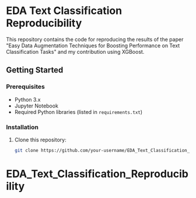 # EDA Text Classification Reproducibility

This repository contains the code for reproducing the results of the paper "Easy Data Augmentation Techniques for Boosting Performance on Text Classification Tasks" and my contribution using XGBoost.

## Getting Started

### Prerequisites

- Python 3.x
- Jupyter Notebook
- Required Python libraries (listed in `requirements.txt`)

### Installation

1. Clone this repository:
   ```bash
   git clone https://github.com/your-username/EDA_Text_Classification_Reproducibility.git
# EDA_Text_Classification_Reproducibility
